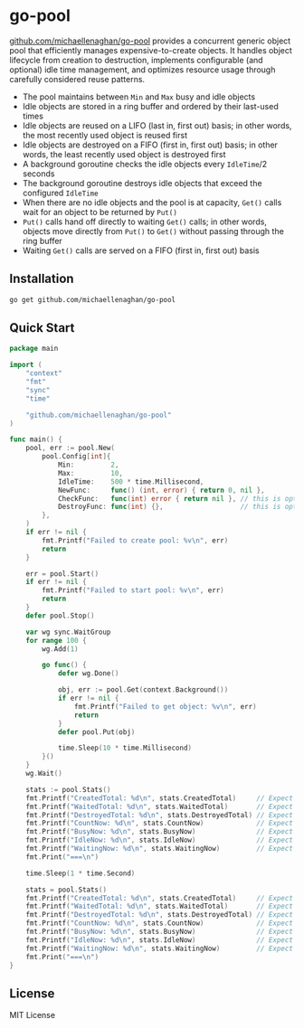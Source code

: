 # go-pool

[github.com/michaellenaghan/go-pool](https://github.com/michaellenaghan/go-pool)  provides a concurrent generic object pool that efficiently manages expensive-to-create objects. It handles object lifecycle from creation to destruction, implements configurable (and optional) idle time management, and optimizes resource usage through carefully considered reuse patterns.

- The pool maintains between `Min` and `Max` busy and idle objects
- Idle objects are stored in a ring buffer and ordered by their last-used times
- Idle objects are reused on a LIFO (last in, first out) basis; in other words, the most recently used object is reused first
- Idle objects are destroyed on a FIFO (first in, first out) basis; in other words, the least recently used object is destroyed first
- A background goroutine checks the idle objects every `IdleTime`/2 seconds
- The background goroutine destroys idle objects that exceed the configured `IdleTime`
- When there are no idle objects and the pool is at capacity, `Get()` calls wait for an object to be returned by `Put()`
- `Put()` calls hand off directly to waiting `Get()` calls; in other words, objects move directly from `Put()` to `Get()` without passing through the ring buffer
- Waiting `Get()` calls are served on a FIFO (first in, first out) basis

## Installation

```bash
go get github.com/michaellenaghan/go-pool
```

## Quick Start

```go
package main

import (
	"context"
	"fmt"
	"sync"
	"time"

	"github.com/michaellenaghan/go-pool"
)

func main() {
	pool, err := pool.New(
		pool.Config[int]{
			Min:         2,
			Max:         10,
			IdleTime:    500 * time.Millisecond,
			NewFunc:     func() (int, error) { return 0, nil },
			CheckFunc:   func(int) error { return nil }, // this is optional, actually
			DestroyFunc: func(int) {},                   // this is optional, actually
		},
	)
	if err != nil {
		fmt.Printf("Failed to create pool: %v\n", err)
		return
	}

	err = pool.Start()
	if err != nil {
		fmt.Printf("Failed to start pool: %v\n", err)
		return
	}
	defer pool.Stop()

	var wg sync.WaitGroup
	for range 100 {
		wg.Add(1)

		go func() {
			defer wg.Done()

			obj, err := pool.Get(context.Background())
			if err != nil {
				fmt.Printf("Failed to get object: %v\n", err)
				return
			}
			defer pool.Put(obj)

			time.Sleep(10 * time.Millisecond)
		}()
	}
	wg.Wait()

	stats := pool.Stats()
	fmt.Printf("CreatedTotal: %d\n", stats.CreatedTotal)     // Expect "10"
	fmt.Printf("WaitedTotal: %d\n", stats.WaitedTotal)       // Expect "90"
	fmt.Printf("DestroyedTotal: %d\n", stats.DestroyedTotal) // Expect "0"
	fmt.Printf("CountNow: %d\n", stats.CountNow)             // Expect "10"
	fmt.Printf("BusyNow: %d\n", stats.BusyNow)               // Expect "0"
	fmt.Printf("IdleNow: %d\n", stats.IdleNow)               // Expect "10"
	fmt.Printf("WaitingNow: %d\n", stats.WaitingNow)         // Expect "0"
	fmt.Print("===\n")

	time.Sleep(1 * time.Second)

	stats = pool.Stats()
	fmt.Printf("CreatedTotal: %d\n", stats.CreatedTotal)     // Expect "10"
	fmt.Printf("WaitedTotal: %d\n", stats.WaitedTotal)       // Expect "90"
	fmt.Printf("DestroyedTotal: %d\n", stats.DestroyedTotal) // Expect "8"
	fmt.Printf("CountNow: %d\n", stats.CountNow)             // Expect "2"
	fmt.Printf("BusyNow: %d\n", stats.BusyNow)               // Expect "0"
	fmt.Printf("IdleNow: %d\n", stats.IdleNow)               // Expect "2"
	fmt.Printf("WaitingNow: %d\n", stats.WaitingNow)         // Expect "0"
	fmt.Print("===\n")
}
```

## License

MIT License